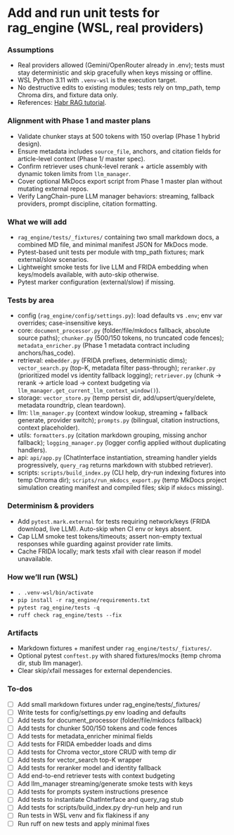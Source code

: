 <!-- 158a02a8-8375-4bfb-b612-0c9afb6a8fbd 66c1d614-b3c3-47f0-9fbe-50710bebceb9 -->
# Add and run unit tests for rag_engine (WSL, real providers)

### Assumptions

- Real providers allowed (Gemini/OpenRouter already in .env); tests must stay deterministic and skip gracefully when keys missing or offline.
- WSL Python 3.11 with `.venv-wsl` is the execution target.
- No destructive edits to existing modules; tests rely on tmp_path, temp Chroma dirs, and fixture data only.
- References: [Habr RAG tutorial](https://habr.com/ru/articles/955798/).

### Alignment with Phase 1 and master plans

- Validate chunker stays at 500 tokens with 150 overlap (Phase 1 hybrid design).
- Ensure metadata includes `source_file`, anchors, and citation fields for article-level context (Phase 1/ master spec).
- Confirm retriever uses chunk-level rerank + article assembly with dynamic token limits from `llm_manager`.
- Cover optional MkDocs export script from Phase 1 master plan without mutating external repos.
- Verify LangChain-pure LLM manager behaviors: streaming, fallback providers, prompt discipline, citation formatting.

### What we will add

- `rag_engine/tests/_fixtures/` containing two small markdown docs, a combined MD file, and minimal manifest JSON for MkDocs mode.
- Pytest-based unit tests per module with tmp_path fixtures; mark external/slow scenarios.
- Lightweight smoke tests for live LLM and FRIDA embedding when keys/models available, with auto-skip otherwise.
- Pytest marker configuration (external/slow) if missing.

### Tests by area

- config (`rag_engine/config/settings.py`): load defaults vs `.env`; env var overrides; case-insensitive keys.
- core: `document_processor.py` (folder/file/mkdocs fallback, absolute source paths); `chunker.py` (500/150 tokens, no truncated code fences); `metadata_enricher.py` (Phase 1 metadata contract including anchors/has_code).
- retrieval: `embedder.py` (FRIDA prefixes, deterministic dims); `vector_search.py` (top-K, metadata filter pass-through); `reranker.py` (prioritized model vs identity fallback logging); `retriever.py` (chunk → rerank → article load → context budgeting via `llm_manager.get_current_llm_context_window()`).
- storage: `vector_store.py` (temp persist dir, add/upsert/query/delete, metadata roundtrip, clean teardown).
- llm: `llm_manager.py` (context window lookup, streaming + fallback generate, provider switch); `prompts.py` (bilingual, citation instructions, context placeholder).
- utils: `formatters.py` (citation markdown grouping, missing anchor fallback); `logging_manager.py` (logger config applied without duplicating handlers).
- api: `api/app.py` (ChatInterface instantiation, streaming handler yields progressively, `query_rag` returns markdown with stubbed retriever).
- scripts: `scripts/build_index.py` (CLI help, dry-run indexing fixtures into temp Chroma dir); `scripts/run_mkdocs_export.py` (temp MkDocs project simulation creating manifest and compiled files; skip if `mkdocs` missing).

### Determinism & providers

- Add `pytest.mark.external` for tests requiring network/keys (FRIDA download, live LLM). Auto-skip when CI env or keys absent.
- Cap LLM smoke test tokens/timeouts; assert non-empty textual responses while guarding against provider rate limits.
- Cache FRIDA locally; mark tests xfail with clear reason if model unavailable.

### How we’ll run (WSL)

- `. .venv-wsl/bin/activate`
- `pip install -r rag_engine/requirements.txt`
- `pytest rag_engine/tests -q`
- `ruff check rag_engine/tests --fix`

### Artifacts

- Markdown fixtures + manifest under `rag_engine/tests/_fixtures/`.
- Optional pytest `conftest.py` with shared fixtures/mocks (temp chroma dir, stub llm manager).
- Clear skip/xfail messages for external dependencies.

### To-dos

- [ ] Add small markdown fixtures under rag_engine/tests/_fixtures/
- [ ] Write tests for config/settings.py env loading and defaults
- [ ] Add tests for document_processor (folder/file/mkdocs fallback)
- [ ] Add tests for chunker 500/150 tokens and code fences
- [ ] Add tests for metadata_enricher minimal fields
- [ ] Add tests for FRIDA embedder loads and dims
- [ ] Add tests for Chroma vector_store CRUD with temp dir
- [ ] Add tests for vector_search top-K wrapper
- [ ] Add tests for reranker model and identity fallback
- [ ] Add end-to-end retriever tests with context budgeting
- [ ] Add llm_manager streaming/generate smoke tests with keys
- [ ] Add tests for prompts system instructions presence
- [ ] Add tests to instantiate ChatInterface and query_rag stub
- [ ] Add tests for scripts/build_index.py dry-run help and run
- [ ] Run tests in WSL venv and fix flakiness if any
- [ ] Run ruff on new tests and apply minimal fixes